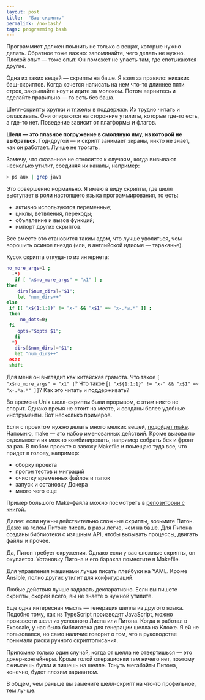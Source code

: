 ```yaml
---
layout: post
title:  "Баш-скрипты"
permalink: /no-bash/
tags: programming bash
---
```


Программист должен помнить не только о вещах, которые нужно делать. Обратное тоже важно: запоминайте, чего делать не нужно. Плохой опыт — тоже опыт. Он поможет не упасть там, где спотыкаются другие.

Одна из таких вещей — скрипты на баше. Я взял за правило: никаких баш-скриптов. Когда хочется написать на нем что-то длиннее пяти строк, закрывайте ноут и идите за молоком. Потом вернитесь и сделайте правильно — то есть без баша.

Шелл-скрипты хрупки и тяжелы в поддержке. Их трудно читать и отлаживать. Они опираются на сторонние утилиты, которые где-то есть, а где-то нет. Поведение зависит от платформы и флагов.

**Шелл — это плавное погружение в смоляную яму, из которой не выбраться.** Год-другой — и скрипт занимает экраны, никто не знает, как он работает. Лучше не трогать.

Замечу, что сказанное не относится к случаям, когда вызывают несколько утилит, соединяя их каналы, например:

~~~bash
> ps aux | grep java
~~~

Это совершенно нормально. Я имею в виду скрипты, где шелл выступает в роли настоящего языка программирования, то есть:

- активно используются переменные;
- циклы, ветвления, переходы;
- объявление и вызов функций;
- импорт других скриптов.

Все вместе это становится таким адом, что лучше уволиться, чем ворошить осиное гнездо (или, в английской идиоме — тараканье).

Кусок скрипта откуда-то из интернета:

~~~bash
no_more_args=1 ;
  -*)
   if [ "x$no_more_args" = "x1" ] ;
then
    dirs[$num_dirs]="$1";
    let "num_dirs++"
else
 if [[ "x${1:1:1}" != "x-" && "x$1" =~ "x-.*a.*" ]] ;
 then
     no_dots=0;
 fi
    opts="$opts $1";
   fi
  *)
   dirs[$num_dirs]="$1";
   let "num_dirs++"
 esac
 shift
~~~

Для меня он выглядит как китайская грамота. Что такое `[ "x$no_more_args" = "x1" ]`? Что такое [`[ "x${1:1:1}" != "x-" && "x$1" =~ "x-.*a.*" ]]`? Как это читать и поддерживать?

Во времена Unix шелл-скрипты были прорывом, с этим никто не спорит. Однако время не стоит на месте, и созданы более удобные инструменты. Вот несколько примеров.

[blog-make]: /makefiles/

Если с проектом нужно делать много мелких вещей, [подойдет make][blog-make]. Напомню, make — это набор именованных действий. Кроме вызова по отдельности их можно комбинировать, например собрать бек и фронт за раз. В любом проекте я завожу Makefile и помещаю туда все, что придет в голову, например:

- сборку проекта
- прогон тестов и миграций
- очистку временных файлов и папок
- запуск и остановку Докера
- много чего еще

[repo-make]: https://github.com/igrishaev/clj-book/blob/master/Makefile

Пример большого Make-файла можно посмотреть в [репозитории с книгой][repo-make].

Далее: если нужны действительно сложные скрипты, возьмите Питон. Даже на  голом Питоне писать в разы легче, чем на баше. Для Питона созданы библиотеки с изящным API, чтобы вызывать процессы, двигать файлы и прочее.

Да, Питон требует окружения. Однако если у вас сложные скрипты, он окупается.  Установку Питона и его барахла поместите в Makefile.

Для управления машинами лучше писать плейбуки на YAML. Кроме Ansible, полно других утилит для конфигураций.

Любые действия лучше задавать декларативно. Если вы пишете скрипты, скорей всего, вы не знаете о нужной утилите.

Еще одна интересная мысль — генерация шелла из другого языка. Подобно тому, как из TypeScript производят JavaScript, можно произвести шелл из условного Лиспа или Питона. Когда я работал в Exoscale, у нас была библиотека для генерации шелла на Кложе. Я ей не пользовался, но само наличие говорит о том, что в руководстве понимали риски ручного скриптописания.

Припомню только один случай, когда от шелла не отвертишься — это докер-контейнеры. Кроме голой операционки там ничего нет, поэтому сжимаешь булки и пишешь на шелле. Тянуть мегабайты Питона, конечно, будет плохим вариантом.

В общем, чем раньше вы замените шелл-скрипт на что-то профильное, тем лучше.
